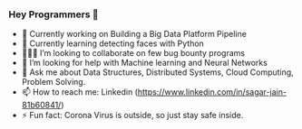 ### Hey Programmers 👋

- 🔭 Currently working on Building a Big Data Platform Pipeline
- 🌱 Currently learning detecting faces with Python
- 👨🏻‍💻 I’m looking to collaborate on few bug bounty programs
- 🤔 I’m looking for help with Machine learning and Neural Networks
- 💬 Ask me about Data Structures, Distributed Systems, Cloud Computing, Problem Solving.
- 📫 How to reach me: Linkedin (https://www.linkedin.com/in/sagar-jain-81b60841/)
- ⚡ Fun fact: Corona Virus is outside, so just stay safe inside.
